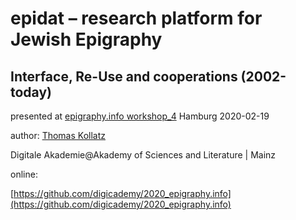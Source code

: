 # epidat – research platform for Jewish Epigraphy    
## Interface, Re-Use and cooperations (2002-today)

presented at [epigraphy.info workshop_4](http://epigraphy.info/workshop_4.html) Hamburg 2020-02-19

author: [Thomas Kollatz](https://orcid.org/0000-0003-1904-1841)


Digitale Akademie@Akademy of Sciences and Literature | Mainz 

online: 

[https://github.com/digicademy/2020_epigraphy.info](https://github.com/digicademy/2020_epigraphy.info)


